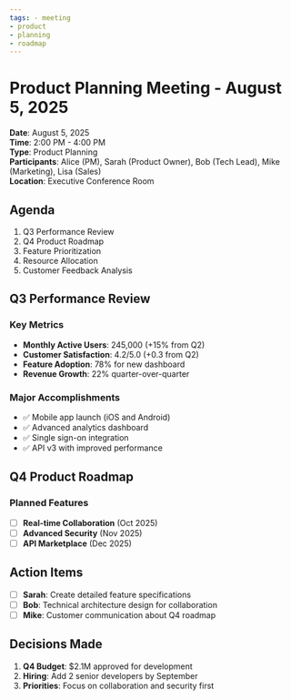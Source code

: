 ```yaml
---
tags: - meeting
- product
- planning
- roadmap
---
```

# Product Planning Meeting - August 5, 2025

**Date**: August 5, 2025  
**Time**: 2:00 PM - 4:00 PM  
**Type**: Product Planning  
**Participants**: Alice (PM), Sarah (Product Owner), Bob (Tech Lead), Mike (Marketing), Lisa (Sales)  
**Location**: Executive Conference Room  

## Agenda
1. Q3 Performance Review
2. Q4 Product Roadmap
3. Feature Prioritization
4. Resource Allocation
5. Customer Feedback Analysis

## Q3 Performance Review

### Key Metrics
- **Monthly Active Users**: 245,000 (+15% from Q2)
- **Customer Satisfaction**: 4.2/5.0 (+0.3 from Q2)
- **Feature Adoption**: 78% for new dashboard
- **Revenue Growth**: 22% quarter-over-quarter

### Major Accomplishments
- ✅ Mobile app launch (iOS and Android)
- ✅ Advanced analytics dashboard
- ✅ Single sign-on integration
- ✅ API v3 with improved performance

## Q4 Product Roadmap

### Planned Features
- [ ] **Real-time Collaboration** (Oct 2025)
- [ ] **Advanced Security** (Nov 2025)
- [ ] **API Marketplace** (Dec 2025)

## Action Items
- [ ] **Sarah**: Create detailed feature specifications
- [ ] **Bob**: Technical architecture design for collaboration
- [ ] **Mike**: Customer communication about Q4 roadmap

## Decisions Made
1. **Q4 Budget**: $2.1M approved for development
2. **Hiring**: Add 2 senior developers by September
3. **Priorities**: Focus on collaboration and security first
